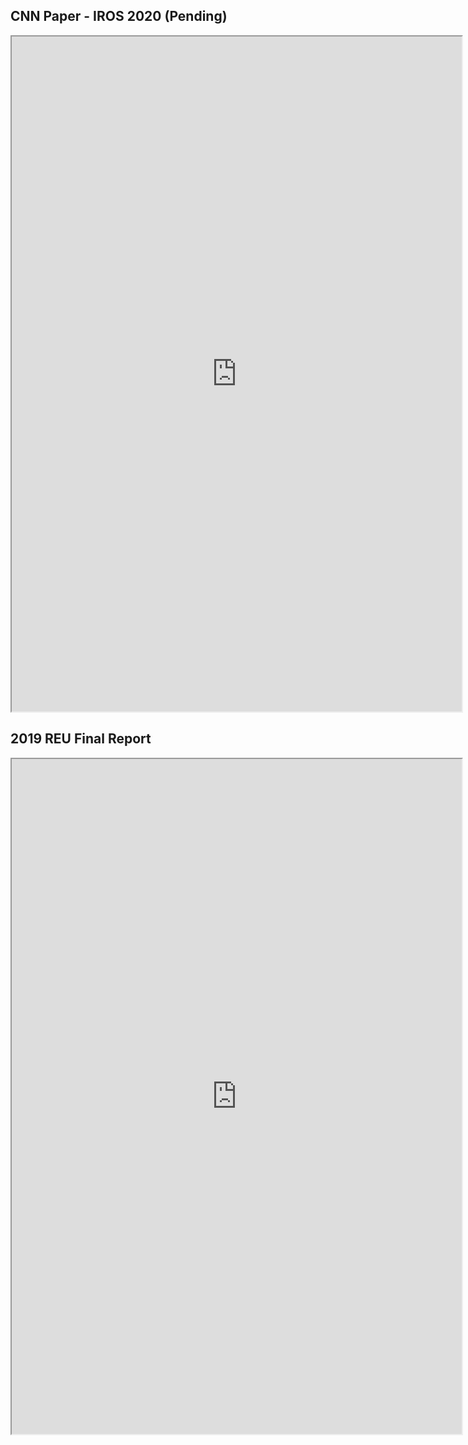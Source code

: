 ## CNN Paper - IROS 2020 (Pending)

<iframe src="https://drive.google.com/file/d/1ylBqIYU2JpMb4e0WrOA382B_3Hx8GzpW/preview" width="720" height="1080"></iframe>

## 2019 REU Final Report 


<iframe src="https://drive.google.com/file/d/1ZaVdS4veh7fbh0GgcGBjS8ROmHwI4SPk/preview" width="720" height="1080"></iframe>